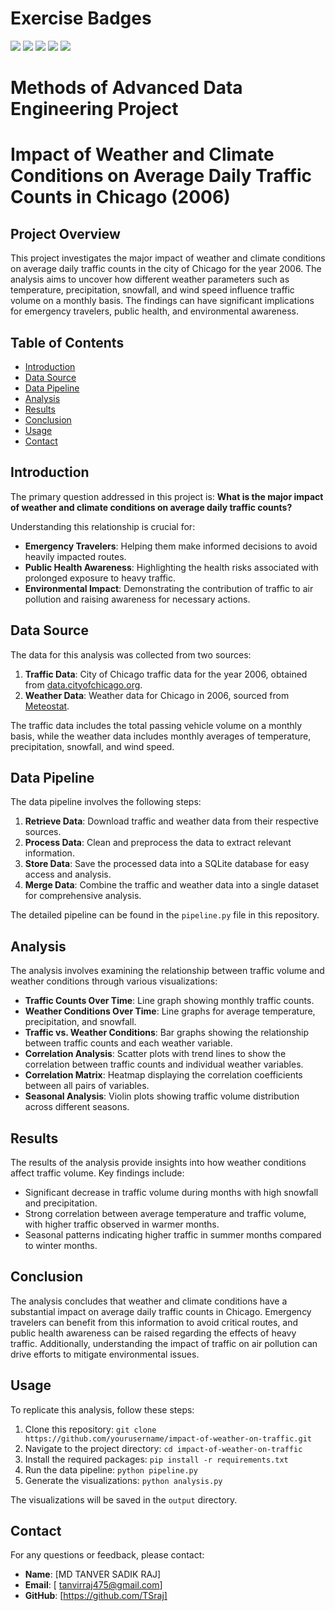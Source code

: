 # Exercise Badges

![](https://byob.yarr.is/TSraj/FAU-made-template-SummerSem24/score_ex1) ![](https://byob.yarr.is/TSraj/FAU-made-template-SummerSem24/score_ex2) ![](https://byob.yarr.is/TSraj/FAU-made-template-SummerSem24/score_ex3) ![](https://byob.yarr.is/TSraj/FAU-made-template-SummerSem24/score_ex4) ![](https://byob.yarr.is/TSraj/FAU-made-template-SummerSem24/score_ex5)

# Methods of Advanced Data Engineering Project

# Impact of Weather and Climate Conditions on Average Daily Traffic Counts in Chicago (2006)

## Project Overview

This project investigates the major impact of weather and climate conditions on average daily traffic counts in the city of Chicago for the year 2006. The analysis aims to uncover how different weather parameters such as temperature, precipitation, snowfall, and wind speed influence traffic volume on a monthly basis. The findings can have significant implications for emergency travelers, public health, and environmental awareness.

<!-- ## Project Structure

Impact-of-Weather-on-Traffic/
│
├── data/
│   ├── raw/
│   │   ├── traffic_data.csv
│   │   └── weather_data.csv
│   ├── processed/
│   │   ├── processed_traffic_data.csv
│   │   └── processed_weather_data.csv
│   └── database/
│       └── MADE.sqlite
│
├── notebooks/
│   ├── data_exploration.ipynb
│   ├── data_visualization.ipynb
│   └── final_analysis.ipynb
│
├── scripts/
│   ├── pipeline.py
│   └── visualizations.py
│
├── output/
│   ├── traffic_vs_weather.png
│   ├── correlation_matrix.png
│   ├── seasonal_analysis.png
│   └── scatter_plots.png
│
├── .gitignore
├── README.md
├── requirements.txt
└── LICENSE -->


## Table of Contents
- [Introduction](#introduction)
- [Data Source](#data-source)
- [Data Pipeline](#data-pipeline)
- [Analysis](#analysis)
- [Results](#results)
- [Conclusion](#conclusion)
- [Usage](#usage)
- [Contact](#contact)

## Introduction

The primary question addressed in this project is: **What is the major impact of weather and climate conditions on average daily traffic counts?**

Understanding this relationship is crucial for:
- **Emergency Travelers**: Helping them make informed decisions to avoid heavily impacted routes.
- **Public Health Awareness**: Highlighting the health risks associated with prolonged exposure to heavy traffic.
- **Environmental Impact**: Demonstrating the contribution of traffic to air pollution and raising awareness for necessary actions.

## Data Source

The data for this analysis was collected from two sources:
1. **Traffic Data**: City of Chicago traffic data for the year 2006, obtained from [data.cityofchicago.org](http://data.cityofchicago.org/api/views/pfsx-4n4m/rows.csv).
2. **Weather Data**: Weather data for Chicago in 2006, sourced from [Meteostat](https://bulk.meteostat.net/v2/hourly/72534.csv.gz).

The traffic data includes the total passing vehicle volume on a monthly basis, while the weather data includes monthly averages of temperature, precipitation, snowfall, and wind speed.

## Data Pipeline

The data pipeline involves the following steps:

1. **Retrieve Data**: Download traffic and weather data from their respective sources.
2. **Process Data**: Clean and preprocess the data to extract relevant information.
3. **Store Data**: Save the processed data into a SQLite database for easy access and analysis.
4. **Merge Data**: Combine the traffic and weather data into a single dataset for comprehensive analysis.

The detailed pipeline can be found in the `pipeline.py` file in this repository.

## Analysis

The analysis involves examining the relationship between traffic volume and weather conditions through various visualizations:
- **Traffic Counts Over Time**: Line graph showing monthly traffic counts.
- **Weather Conditions Over Time**: Line graphs for average temperature, precipitation, and snowfall.
- **Traffic vs. Weather Conditions**: Bar graphs showing the relationship between traffic counts and each weather variable.
- **Correlation Analysis**: Scatter plots with trend lines to show the correlation between traffic counts and individual weather variables.
- **Correlation Matrix**: Heatmap displaying the correlation coefficients between all pairs of variables.
- **Seasonal Analysis**: Violin plots showing traffic volume distribution across different seasons.

## Results

The results of the analysis provide insights into how weather conditions affect traffic volume. Key findings include:
- Significant decrease in traffic volume during months with high snowfall and precipitation.
- Strong correlation between average temperature and traffic volume, with higher traffic observed in warmer months.
- Seasonal patterns indicating higher traffic in summer months compared to winter months.

## Conclusion

The analysis concludes that weather and climate conditions have a substantial impact on average daily traffic counts in Chicago. Emergency travelers can benefit from this information to avoid critical routes, and public health awareness can be raised regarding the effects of heavy traffic. Additionally, understanding the impact of traffic on air pollution can drive efforts to mitigate environmental issues.

## Usage

To replicate this analysis, follow these steps:
1. Clone this repository: `git clone https://github.com/yourusername/impact-of-weather-on-traffic.git`
2. Navigate to the project directory: `cd impact-of-weather-on-traffic`
3. Install the required packages: `pip install -r requirements.txt`
4. Run the data pipeline: `python pipeline.py`
5. Generate the visualizations: `python analysis.py`

The visualizations will be saved in the `output` directory.

## Contact

For any questions or feedback, please contact:
- **Name**: [MD TANVER SADIK RAJ]
- **Email**: [ tanvirraj475@gmail.com]
- **GitHub**: [https://github.com/TSraj]
